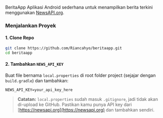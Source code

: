 BeritaApp
Aplikasi Android sederhana untuk menampilkan berita terkini menggunakan [NewsAPI.org](https://newsapi.org).

### Menjalankan Proyek

#### 1. Clone Repo

```bash
git clone https://github.com/Riancahyo/beritaapp.git
cd beritaapp
```

#### 2. Tambahkan `NEWS_API_KEY`

Buat file bernama `local.properties` di root folder project (sejajar dengan `build.gradle`) dan tambahkan:

```
NEWS_API_KEY=your_api_key_here
```

> **Catatan:** `local.properties` sudah masuk `.gitignore`, jadi tidak akan di-upload ke GitHub. Pastikan kamu punya API key dari [https://newsapi.org](https://newsapi.org) dan tambahkan sendiri.
